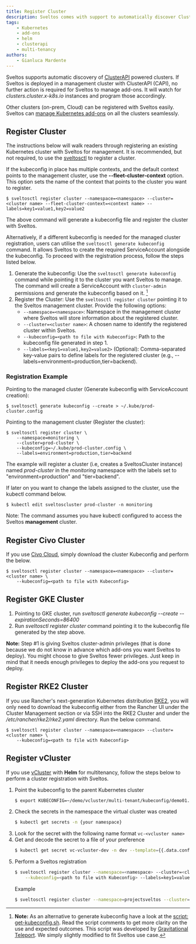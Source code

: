 ```yaml
---
title: Register Cluster
description: Sveltos comes with support to automatically discover ClusterAPI powered clusters. Any other cluster (GKE for instance) can easily be registered with Sveltos.
tags:
    - Kubernetes
    - add-ons
    - helm
    - clusterapi
    - multi-tenancy
authors:
    - Gianluca Mardente
---
```

Sveltos supports automatic discovery of [ClusterAPI](https://github.com/kubernetes-sigs/cluster-api) powered clusters. If Sveltos is deployed in a management cluster with ClusterAPI (CAPI), no further action is required for Sveltos to manage add-ons. It will watch for *clusters.cluster.x-k8s.io* instances and program those accordingly.

Other clusters (on-prem, Cloud) can be registered with Sveltos easily. Sveltos can [manage Kubernetes add-ons](../addons/addons.md) on all the clusters seamlessly.

## Register Cluster

The instructions below will walk readers through registering an existing Kubernetes cluster with Sveltos for management. It is recommended, but not required, to use the [sveltosctl](https://github.com/projectsveltos/sveltosctl "Sveltos CLI") to register a cluster.

If the kubeconfig in place has multiple contexts, and the default context points to the management cluster, use the __--fleet-cluster-context__ option. This option sets the name of the context that points to the cluster you want to register.

```
$ sveltosctl register cluster --namespace=<namespace> --cluster=<cluster name> --fleet-cluster-context=<context name> --labels=key1=value1,key2=value2
```

The above command will generate a kubeconfig file and register the cluster with Sveltos.

Alternatively, if a different kubeconfig is needed for the managed cluster registration, users can utilise the `sveltosctl generate kubeconfig` command. It allows Sveltos to create the required ServiceAccount alongside the kubeconfig. To proceed with the registration process, follow the steps listed below.

1. Generate the kubeconfig: Use the `sveltosctl generate kubeconfig` command while pointing it to the cluster you want Sveltos to manage. The command will create a ServiceAccount with `cluster-admin` permissions and generate the kubeconfig based on it. [^1]
2. Register the Cluster: Use the `sveltosctl register cluster` pointing it to the Sveltos management cluster. Provide the following options:
    - `--namespace=<namespace>`: Namespace in the management cluster where Sveltos will store information about the registered cluster.
    - `--cluster=<cluster name>`: A chosen name to identify the registered cluster within Sveltos.
    - `--kubeconfig=<path to file with Kubeconfig>`: Path to the kubeconfig file generated in step 1.
    - `--labels=<key1=value1,key2=value2>` (Optional): Comma-separated key-value pairs to define labels for the registered cluster (e.g., --labels=environment=production,tier=backend).


### Registration Example

Pointing to the managed cluster (Generate kubeconfig with ServiceAccount creation):

```$ sveltosctl generate kubeconfig --create > ~/.kube/prod-cluster.config```

Pointing to the management cluster (Register the cluster):

```
$ sveltosctl register cluster \
    --namespace=monitoring \
    --cluster=prod-cluster \
    --kubeconfig=~/.kube/prod-cluster.config \
    --labels=environment=production,tier=backend
```

The example will register a cluster (i.e, creates a SveltosCluster instance) named *prod-cluster* in the *monitoring* namespace with the labels set to "environment=production" and "tier=backend".

If later on you want to change the labels assigned to the cluster, use the kubectl command below.

```$ kubectl edit sveltoscluster prod-cluster -n monitoring``` 

Note: The command assumes you have kubectl configured to access the Sveltos **management** cluster.

## Register Civo Cluster
If you use [Civo Cloud](https://www.civo.com), simply download the cluster Kubeconfig and perform the below.

```
$ sveltosctl register cluster --namespace=<namespace> --cluster=<cluster name> \
    --kubeconfig=<path to file with Kubeconfig>
```

## Register GKE Cluster

1. Pointing to GKE cluster, run *sveltosctl generate kubeconfig --create --expirationSeconds=86400*
2. Run *sveltosctl register cluster* command pointing it to the kubeconfig file generated by the step above.

**Note:** Step #1 is giving Sveltos cluster-admin privileges (that is done because we do not know in advance which add-ons you want Sveltos to deploy). You might choose to give Sveltos fewer privileges. Just keep in mind that it needs enough privileges to deploy the add-ons you request to deploy.

## Register RKE2 Cluster
If you use Rancher's next-generation Kubernetes distribution [RKE2](https://docs.rke2.io/), you will only need to download the kubeconfig either from the Rancher UI under the Cluster Management section or via SSH into the RKE2 Cluster and under the */etc/rancher/rke2/rke2.yaml* directory. Run the below command.

```
$ sveltosctl register cluster --namespace=<namespace> --cluster=<cluster name> \
    --kubeconfig=<path to file with Kubeconfig>
```

## Register vCluster
If you use [vCluster](https://www.vcluster.com/) with **Helm** for multitenancy, follow the steps below to perform a cluster registration with Sveltos.

1. Point the kubeconfig to the parent Kubernetes cluster
    ```bash
    $ export KUBECONFIG=~/demo/vcluster/multi-tenant/kubeconfig/demo01.yaml
    ```
2. Check the secrets in the namespace the virtual cluster was created
    ```bash
    $ kubectl get secrets -n {your namespace}
    ```
3. Look for the secret with the following name format `vc-<vcluster name>`
4. Get and decode the secret to a file of your preference
    ```bash
    $ kubectl get secret vc-vcluster-dev -n dev --template={{.data.config}} | base64 -d > ~/demo/vcluster/multi-tenant/kubeconfig/vcluster-dev.yaml
    ```
5. Perform a Sveltos registration
    ```bash
    $ sveltosctl register cluster --namespace=<namespace> --cluster=<cluster name> \
        --kubeconfig=<path to file with Kubeconfig> --labels=key1=value1,key2=value2
    ```
    Example
    ```bash
    $ sveltosctl register cluster --namespace=projectsveltos --cluster=vcluster-dev --kubeconfig=~/demo/vcluster/multi-tenant/kubeconfig/vcluster-dev.yaml --labels=env=dev
    ```

[^1]: **Note:** As an alternative to generate kubeconfig have a look at the [script: get-kubeconfig.sh](https://raw.githubusercontent.com/gianlucam76/scripts/master/get-kubeconfig.sh). Read the script comments to get more clarity on the use and expected outcomes. This script was developed by [Gravitational Teleport](https://github.com/gravitational/teleport/blob/master/examples/k8s-auth/get-kubeconfig.sh). We simply slightly modified to fit Sveltos use case.
